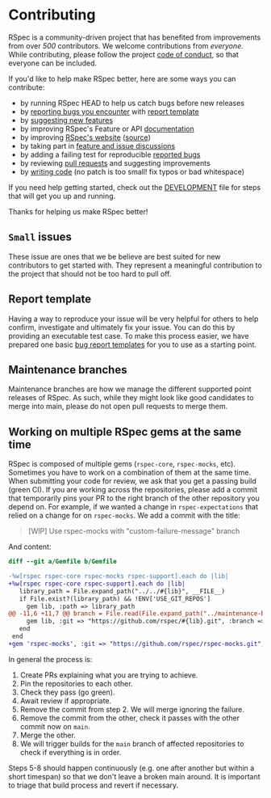 <!---
This file was generated on 2023-04-16T21:41:52+01:00 from the rspec-dev repo.
DO NOT modify it by hand as your changes will get lost the next time it is generated.
-->

# Contributing

RSpec is a community-driven project that has benefited from improvements from over *500* contributors.
We welcome contributions from *everyone*. While contributing, please follow the project [code of conduct](CODE_OF_CONDUCT.md), so that everyone can be included.

If you'd like to help make RSpec better, here are some ways you can contribute:

  - by running RSpec HEAD to help us catch bugs before new releases
  - by [reporting bugs you encounter](https://github.com/rspec/rspec-mocks/issues/new) with [report template](#report-template)
  - by [suggesting new features](https://github.com/rspec/rspec-mocks/issues/new)
  - by improving RSpec's Feature or API [documentation](https://rspec.info/documentation/)
  - by improving [RSpec's website](https://rspec.info/) ([source](https://github.com/rspec/rspec.github.io))
  - by taking part in [feature and issue discussions](https://github.com/rspec/rspec-mocks/issues)
  - by adding a failing test for reproducible [reported bugs](https://github.com/rspec/rspec-mocks/issues)
  - by reviewing [pull requests](https://github.com/rspec/rspec-mocks/pulls) and suggesting improvements
  - by [writing code](DEVELOPMENT.md) (no patch is too small! fix typos or bad whitespace)

If you need help getting started, check out the [DEVELOPMENT](DEVELOPMENT.md) file for steps that will get you up and running.

Thanks for helping us make RSpec better!

## `Small` issues

These issue are ones that we be believe are best suited for new contributors to
get started with. They represent a meaningful contribution to the project that
should not be too hard to pull off.

## Report template

Having a way to reproduce your issue will be very helpful for others to help confirm,
investigate and ultimately fix your issue. You can do this by providing an executable
test case. To make this process easier, we have prepared one basic
[bug report templates](REPORT_TEMPLATE.md) for you to use as a starting point.

## Maintenance branches

Maintenance branches are how we manage the different supported point releases
of RSpec. As such, while they might look like good candidates to merge into
main, please do not open pull requests to merge them.

## Working on multiple RSpec gems at the same time

RSpec is composed of multiple gems (`rspec-core`, `rspec-mocks`, etc). Sometimes you have
to work on a combination of them at the same time. When submitting your code for review,
we ask that you get a passing build (green CI). If you are working across the repositories,
please add a commit that temporarily pins your PR to the right branch of the other repository
you depend on. For example, if we wanted a change in `rspec-expectations` that relied on a
change for on `rspec-mocks`. We add a commit with the title:

>[WIP] Use rspec-mocks with "custom-failure-message" branch

And content:

```diff
diff --git a/Gemfile b/Gemfile

-%w[rspec rspec-core rspec-mocks rspec-support].each do |lib|
+%w[rspec rspec-core rspec-support].each do |lib|
   library_path = File.expand_path("../../#{lib}", __FILE__)
   if File.exist?(library_path) && !ENV['USE_GIT_REPOS']
     gem lib, :path => library_path
@@ -11,6 +11,7 @@ branch = File.read(File.expand_path("../maintenance-branch", __FILE__)).chomp
     gem lib, :git => "https://github.com/rspec/#{lib}.git", :branch => branch
   end
 end
+gem 'rspec-mocks', :git => "https://github.com/rspec/rspec-mocks.git", :branch => "custom-failure-message"
```

In general the process is:
1. Create PRs explaining what you are trying to achieve.
2. Pin the repositories to each other.
3. Check they pass (go green).
4. Await review if appropriate.
5. Remove the commit from step 2. We will merge ignoring the failure.
6. Remove the commit from the other, check it passes with the other commit now on `main`.
7. Merge the other.
8. We will trigger builds for the `main` branch of affected repositories to check if everything is in order.

Steps 5-8 should happen continuously (e.g. one after another but within a short timespan)
so that we don't leave a broken main around. It is important to triage that build process
and revert if necessary.
